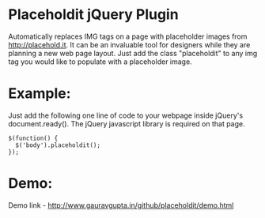 # Placeholdit jQuery Plugin

Automatically replaces IMG tags on a page with placeholder images from http://placehold.it. It can be an invaluable tool for designers while they are planning a new web page layout. Just add the class "placeholdit" to any img tag you would like to populate with a placeholder image.

# Example:

Just add the following one line of code to your webpage inside jQuery's document.ready(). The jQuery javascript library is required on that page.

    $(function() {
      $('body').placeholdit();
    });

# Demo:

Demo link - http://www.gauravgupta.in/github/placeholdit/demo.html